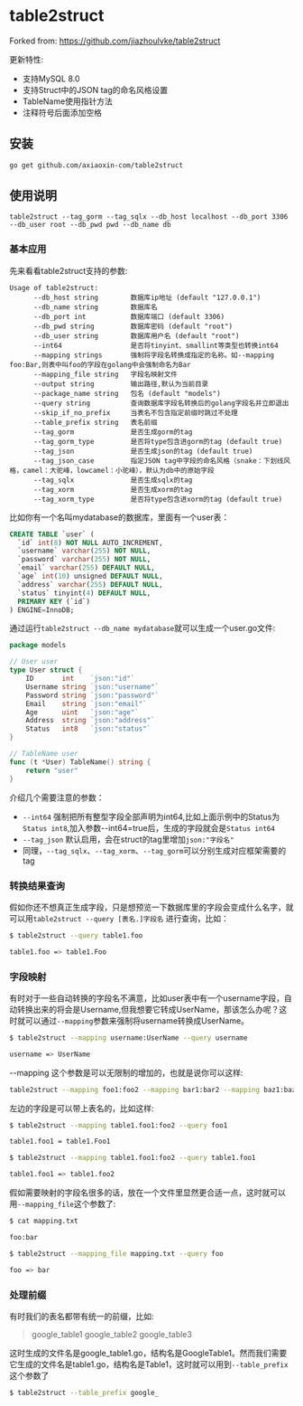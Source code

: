 # table2struct #

Forked from: <https://github.com/jiazhoulvke/table2struct>

更新特性:

- 支持MySQL 8.0
- 支持Struct中的JSON tag的命名风格设置
- TableName使用指针方法
- 注释符号后面添加空格

## 安装 ##

```bash
go get github.com/axiaoxin-com/table2struct
```

## 使用说明 ##

```
table2struct --tag_gorm --tag_sqlx --db_host localhost --db_port 3306 --db_user root --db_pwd pwd --db_name db
```

### 基本应用 ###

先来看看table2struct支持的参数:

```
Usage of table2struct:
      --db_host string        数据库ip地址 (default "127.0.0.1")
      --db_name string        数据库名
      --db_port int           数据库端口 (default 3306)
      --db_pwd string         数据库密码 (default "root")
      --db_user string        数据库用户名 (default "root")
      --int64                 是否将tinyint、smallint等类型也转换int64
      --mapping strings       强制将字段名转换成指定的名称。如--mapping foo:Bar,则表中叫foo的字段在golang中会强制命名为Bar
      --mapping_file string   字段名映射文件
      --output string         输出路径,默认为当前目录
      --package_name string   包名 (default "models")
      --query string          查询数据库字段名转换后的golang字段名并立即退出
      --skip_if_no_prefix     当表名不包含指定前缀时跳过不处理
      --table_prefix string   表名前缀
      --tag_gorm              是否生成gorm的tag
      --tag_gorm_type         是否将type包含进gorm的tag (default true)
      --tag_json              是否生成json的tag (default true)
      --tag_json_case         指定JSON tag中字段的命名风格（snake：下划线风格，camel：大驼峰，lowcamel：小驼峰），默认为db中的原始字段
      --tag_sqlx              是否生成sqlx的tag
      --tag_xorm              是否生成xorm的tag
      --tag_xorm_type         是否将type包含进xorm的tag (default true)
```

比如你有一个名叫mydatabase的数据库，里面有一个user表：

```sql
CREATE TABLE `user` (
  `id` int(8) NOT NULL AUTO_INCREMENT,
  `username` varchar(255) NOT NULL,
  `password` varchar(255) NOT NULL,
  `email` varchar(255) DEFAULT NULL,
  `age` int(10) unsigned DEFAULT NULL,
  `address` varchar(255) DEFAULT NULL,
  `status` tinyint(4) DEFAULT NULL,
  PRIMARY KEY (`id`)
) ENGINE=InnoDB;
```

通过运行`table2struct --db_name mydatabase`就可以生成一个user.go文件:

```go
package models

// User user
type User struct {
	ID       int    `json:"id"`
	Username string `json:"username"`
	Password string `json:"password"`
	Email    string `json:"email"`
	Age      uint   `json:"age"`
	Address  string `json:"address"`
	Status   int8   `json:"status"`
}

// TableName user
func (t *User) TableName() string {
	return "user"
}
```

介绍几个需要注意的参数：

- `--int64`
 强制把所有整型字段全部声明为int64,比如上面示例中的Status为`Status int8`,加入参数--int64=true后，生成的字段就会是`Status int64`
- `--tag_json`
 默认启用，会在struct的tag里增加`json:"字段名"`
- 同理，`--tag_sqlx`、`--tag_xorm`、`--tag_gorm`可以分别生成对应框架需要的tag


### 转换结果查询 ###

假如你还不想真正生成字段，只是想预览一下数据库里的字段会变成什么名字，就可以用`table2struct --query [表名.]字段名` 进行查询，比如：

```bash
$ table2struct --query table1.foo

table1.foo => table1.Foo
```


### 字段映射 ###

有时对于一些自动转换的字段名不满意，比如user表中有一个username字段，自动转换出来的将会是Username,但我想要它转成UserName，那该怎么办呢？这时就可以通过`--mapping`参数来强制将username转换成UserName。

```bash
$ table2struct --mapping username:UserName --query username

username => UserName
```

--mapping 这个参数是可以无限制的增加的，也就是说你可以这样:

```bash
table2struct --mapping foo1:foo2 --mapping bar1:bar2 --mapping baz1:baz2
```

左边的字段是可以带上表名的，比如这样:

```bash
$ table2struct --mapping table1.foo1:foo2 --query foo1

table1.foo1 = table1.Foo1

$ table2struct --mapping table1.foo1:foo2 --query table1.foo1

table1.foo1 => table1.foo2
```

假如需要映射的字段名很多的话，放在一个文件里显然更合适一点，这时就可以用`--mapping_file`这个参数了:

```bash
$ cat mapping.txt

foo:bar

$ table2struct --mapping_file mapping.txt --query foo

foo => bar
```

### 处理前缀 ###

有时我们的表名都带有统一的前缀，比如:

> google_table1
> google_table2
> google_table3

这时生成的文件名是google_table1.go，结构名是GoogleTable1。然而我们需要它生成的文件名是table1.go，结构名是Table1，这时就可以用到`--table_prefix`这个参数了

```bash
$ table2struct --table_prefix google_
```

